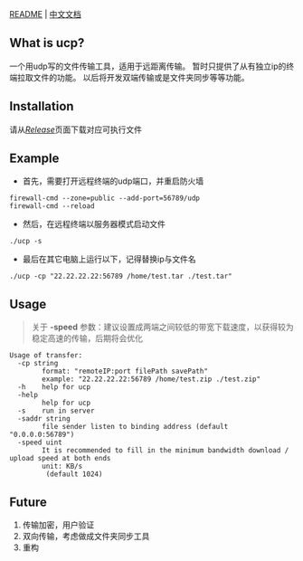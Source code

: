 [README](https://github.com/XiaCo/ucp/blob/master/README.md) | [中文文档](https://github.com/XiaCo/ucp/blob/master/README.zh.md)

What is ucp?
---
一个用udp写的文件传输工具，适用于远距离传输。
暂时只提供了从有独立ip的终端拉取文件的功能。
以后将开发双端传输或是文件夹同步等等功能。

Installation
---
请从[*Release*](https://github.com/XiaCo/ucp/releases)页面下载对应可执行文件

Example
---
+ 首先，需要打开远程终端的udp端口，并重启防火墙
```
firewall-cmd --zone=public --add-port=56789/udp
firewall-cmd --reload
```
+ 然后，在远程终端以服务器模式启动文件
```
./ucp -s
```
+ 最后在其它电脑上运行以下，记得替换ip与文件名
```
./ucp -cp "22.22.22.22:56789 /home/test.tar ./test.tar"
```

Usage
---
> 关于 **-speed** 参数：建议设置成两端之间较低的带宽下载速度，以获得较为稳定高速的传输，后期将会优化
```
Usage of transfer:
  -cp string
        format: "remoteIP:port filePath savePath"
        example: "22.22.22.22:56789 /home/test.zip ./test.zip"
  -h    help for ucp
  -help
        help for ucp
  -s    run in server
  -saddr string
        file sender listen to binding address (default "0.0.0.0:56789")
  -speed uint
        It is recommended to fill in the minimum bandwidth download / upload speed at both ends
        unit: KB/s
         (default 1024)
```

Future
---
1. 传输加密，用户验证
2. 双向传输，考虑做成文件夹同步工具
3. 重构